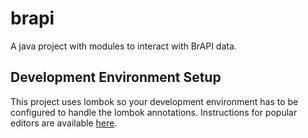 # brapi
A java project with modules to interact with BrAPI data. 

## Development Environment Setup
This project uses lombok so your development environment has to be configured to handle the lombok annotations. Instructions for popular editors are available [here](https://projectlombok.org/setup/overview).
